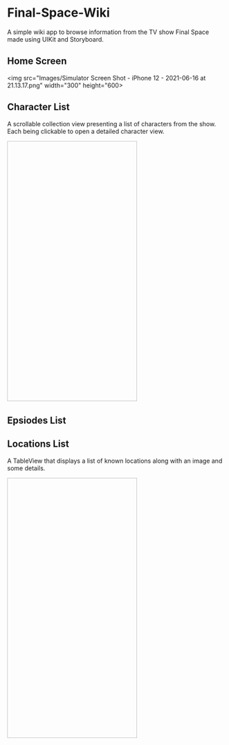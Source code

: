 # Final-Space-Wiki

A simple wiki app to browse information from the TV show Final Space made using UIKit and Storyboard.

## Home Screen
<img src="Images/Simulator Screen Shot - iPhone 12 - 2021-06-16 at 21.13.17.png" width="300" height="600>

## Character List
A scrollable collection view presenting a list of characters from the show. Each being clickable to open a detailed character view.

<img src="  " width="300" height="600">

## Epsiodes List


## Locations List
A TableView that displays a list of known locations along with an image and some details.

<img src="  " width="300" height="600">

